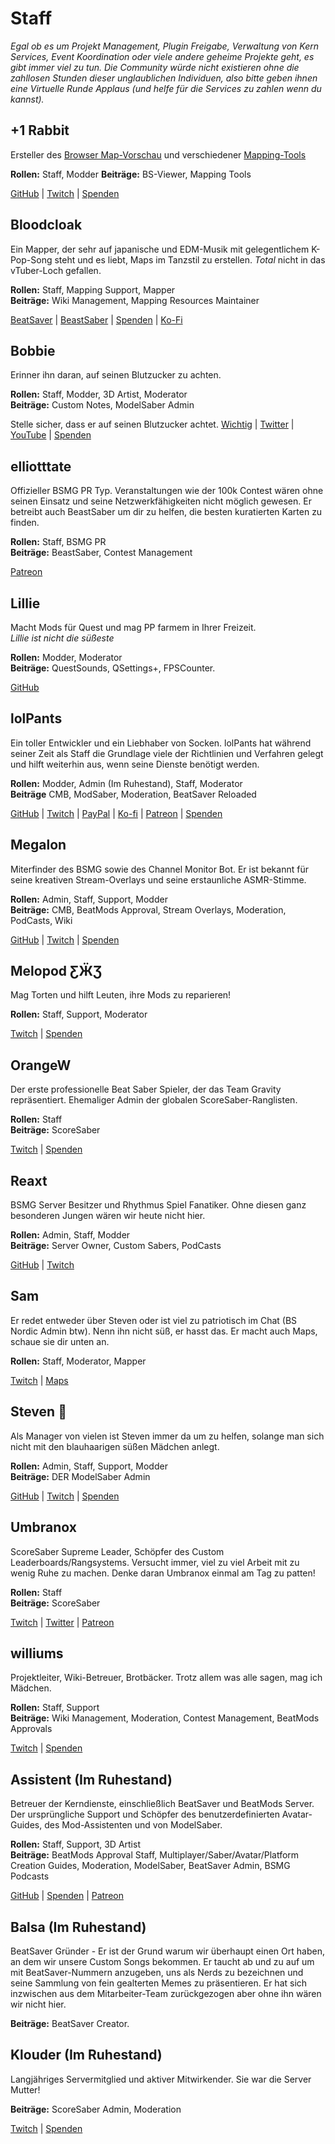 # Staff
_Egal ob es um Projekt Management, Plugin Freigabe, Verwaltung von Kern Services, Event Koordination oder viele andere geheime Projekte geht, es gibt immer viel zu tun. Die Community würde nicht existieren ohne die zahllosen Stunden dieser unglaublichen Individuen, also bitte geben ihnen eine Virtuelle Runde Applaus (und helfe für die Services zu zahlen wenn du kannst)._

## +1 Rabbit
Ersteller des [Browser Map-Vorschau](https://skystudioapps.com/bs-viewer/) und verschiedener [Mapping-Tools](https://skystudioapps.com/mapping-tools/)

**Rollen:** Staff, Modder **Beiträge:** BS-Viewer, Mapping Tools

[GitHub](https://github.com/PlusOneRabbit) | [Twitch](https://www.twitch.tv/plusonerabbit) | [Spenden](https://ko-fi.com/plusonerabbit)

## Bloodcloak
Ein Mapper, der sehr auf japanische und EDM-Musik mit gelegentlichem K-Pop-Song steht und es liebt, Maps im Tanzstil zu erstellen. *Total* nicht in das vTuber-Loch gefallen.

**Rollen:** Staff, Mapping Support, Mapper  
**Beiträge:** Wiki Management, Mapping Resources Maintainer

[BeatSaver](https://beatsaver.com/uploader/5cff0b7698cc5a672c8551d3) | [BeastSaber](https://bsaber.com/members/bloodcloak/) | [Spenden](https://www.paypal.me/bloodcloak) | [Ko-Fi](https://ko-fi.com/bloodcloak)

## Bobbie
Erinner ihn daran, auf seinen Blutzucker zu achten.

**Rollen:** Staff, Modder, 3D Artist, Moderator  
**Beiträge:** Custom Notes, ModelSaber Admin

Stelle sicher, dass er auf seinen Blutzucker achtet. [Wichtig](https://i.imgur.com/REWmoI9.jpg) | [Twitter](https://twitter.com/vrbobbie) | [YouTube](https://www.youtube.com/channel/UCdpHoaYSHm2GwgvapMsXgsQ) | [Spenden](https://ko-fi.com/bobbievr)

## elliotttate
Offizieller BSMG PR Typ. Veranstaltungen wie der 100k Contest wären ohne seinen Einsatz und seine Netzwerkfähigkeiten nicht möglich gewesen. Er betreibt auch BeastSaber um dir zu helfen, die besten kuratierten Karten zu finden.

**Rollen:** Staff, BSMG PR  
**Beiträge:** BeastSaber, Contest Management

[Patreon](https://www.patreon.com/beastsaber)

## Lillie
Macht Mods für Quest und mag PP farmem in Ihrer Freizeit.  
*Lillie ist nicht die süßeste*

**Rollen:** Modder, Moderator  
**Beiträge:** QuestSounds, QSettings+, FPSCounter.

[GitHub](https://github.com/Rugtveit)

## lolPants
Ein toller Entwickler und ein Liebhaber von Socken. lolPants hat während seiner Zeit als Staff die Grundlage viele der Richtlinien und Verfahren gelegt und hilft weiterhin aus, wenn seine Dienste benötigt werden.

**Rollen:** Modder, Admin (Im Ruhestand), Staff, Moderator  
**Beiträge** CMB, ModSaber, Moderation, BeatSaver Reloaded

[GitHub](https://github.com/lolPants) | [Twitch](https://twitch.tv/lolpants_) | [PayPal](https://www.paypal.me/jackbarondev) | [Ko-fi](https://ko-fi.com/lolpants) | [Patreon](https://www.patreon.com/JackBaron) | [Spenden](https://monzo.me/jackbaron)

## Megalon
Miterfinder des BSMG sowie des Channel Monitor Bot. Er ist bekannt für seine kreativen Stream-Overlays und seine erstaunliche ASMR-Stimme.

**Rollen:** Admin, Staff, Support, Modder  
**Beiträge:** CMB, BeatMods Approval, Stream Overlays, Moderation, PodCasts, Wiki

[GitHub](https://github.com/megalon) | [Twitch](https://twitch.tv/megalonttv) | [Spenden](https://ko-fi.com/megalon)

## Melopod ƸӜƷ
Mag Torten und hilft Leuten, ihre Mods zu reparieren!

**Rollen:** Staff, Support, Moderator

[Twitch](https://www.twitch.tv/mamamelo) | [Spenden](https://ko-fi.com/melopod)

## OrangeW
Der erste professionelle Beat Saber Spieler, der das Team Gravity repräsentiert. Ehemaliger Admin der globalen ScoreSaber-Ranglisten.

**Rollen:** Staff  
**Beiträge:** ScoreSaber

[Twitch](https://twitch.tv/orangew2) | [Spenden](https://streamlabs.com/orangew2)

## Reaxt
BSMG Server Besitzer und Rhythmus Spiel Fanatiker. Ohne diesen ganz besonderen Jungen wären wir heute nicht hier.

**Rollen:** Admin, Staff, Modder  
**Beiträge:** Server Owner, Custom Sabers, PodCasts

[GitHub](https://github.com/reaxt) | [Twitch](https://twitch.tv/reaxt)

## Sam
Er redet entweder über Steven oder ist viel zu patriotisch im Chat (BS Nordic Admin btw). Nenn ihn nicht süß, er hasst das. Er macht auch Maps, schaue sie dir unten an.

**Rollen:** Staff, Moderator, Mapper

[Twitch](https://twitch.tv/justsamuelok) | [Maps](https://beatsaver.com/uploader/5cff0b7498cc5a672c850326)

## Steven 🎀
Als Manager von vielen ist Steven immer da um zu helfen, solange man sich nicht mit den blauhaarigen süßen Mädchen anlegt.

**Rollen:** Admin, Staff, Support, Modder  
**Beiträge:** DER ModelSaber Admin

[GitHub](https://github.com/DeadlyKitten) | [Twitch](https://www.twitch.tv/steventhecat)  | [Spenden](https://streamlabs.com/steventhecat)

## Umbranox
ScoreSaber Supreme Leader, Schöpfer des Custom Leaderboards/Rangsystems. Versucht immer, viel zu viel Arbeit mit zu wenig Ruhe zu machen. Denke daran Umbranox einmal am Tag zu patten!

**Rollen:** Staff  
**Beiträge:** ScoreSaber

[Twitch](https://www.twitch.tv/umbranoxius) | [Twitter](https://twitter.com/Umbranoxus) | [Patreon](https://www.patreon.com/scoresaber)

## williums
Projektleiter, Wiki-Betreuer, Brotbäcker. Trotz allem was alle sagen, mag ich Mädchen.

**Rollen:** Staff, Support  
**Beiträge:** Wiki Management, Moderation, Contest Management, BeatMods Approvals

[Twitch](https://www.twitch.tv/williums/) | [Spenden](https://ko-fi.com/williums)

## Assistent (Im Ruhestand)
Betreuer der Kerndienste, einschließlich BeatSaver und BeatMods Server. Der ursprüngliche Support und Schöpfer des benutzerdefinierten Avatar-Guides, des Mod-Assistenten und von ModelSaber.

**Rollen:** Staff, Support, 3D Artist  
**Beiträge:** BeatMods Approval Staff, Multiplayer/Saber/Avatar/Platform Creation Guides, Moderation, ModelSaber, BeatSaver Admin, BSMG Podcasts

[GitHub](https://github.com/Assistant) | [Spenden](https://bs.assistant.moe/Donate) | [Patreon](https://www.patreon.com/AssistantMoe)

## Balsa (Im Ruhestand)
BeatSaver Gründer - Er ist der Grund warum wir überhaupt einen Ort haben, an dem wir unsere Custom Songs bekommen. Er taucht ab und zu auf um mit BeatSaver-Nummern anzugeben, uns als Nerds zu bezeichnen und seine Sammlung von fein gealterten Memes zu präsentieren. Er hat sich inzwischen aus dem Mitarbeiter-Team zurückgezogen aber ohne ihn wären wir nicht hier.

**Beiträge:** BeatSaver Creator.

## Klouder (Im Ruhestand)
Langjähriges Servermitglied und aktiver Mitwirkender. Sie war die Server Mutter!

**Beiträge:** ScoreSaber Admin, Moderation

[Twitch](https://www.twitch.tv/klouderrr) | [Spenden](https://streamlabs.com/klouderrr)
